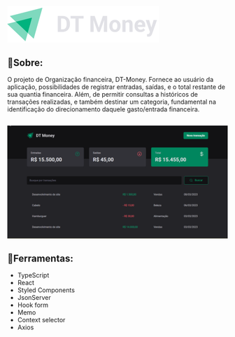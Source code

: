 # <h1 align="center">
  <img src="./src/assets/logo.svg" />
</h1>

## 🚨Sobre:
O projeto de Organização financeira, DT-Money. Fornece ao usuário da aplicação, possibilidades de registrar entradas, saídas, e o total restante de sua quantia financeira. Além, de permitir consultas a históricos de transações realizadas, e também destinar um categoria, fundamental na identificação do direcionamento daquele gasto/entrada financeira. 

##

<img src="./src/assets/dt-money.gif"/>

## 🔨Ferramentas:
 - TypeScript
 - React
 - Styled Components
 - JsonServer
 - Hook form
 - Memo
 - Context selector
 - Axios
